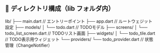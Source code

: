 ## 🔧 ディレクトリ構成（lib フォルダ内）

lib/
├── main.dart             // エントリーポイント
├── app.dart              // ルートウェジット 設定
├── models/
│   └── todo.dart         // TODOモデル
├── screens/
│   └── todo_list_screen.dart  // TODOリスト画面
├── widgets/
│   └── todo_tile.dart    // TODO表示用ウィジェット
└── providers/
    └── todo_provider.dart // 状態管理（ChangeNotifier）
